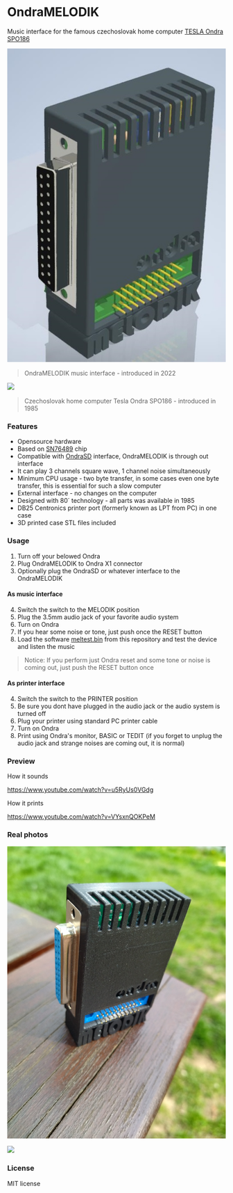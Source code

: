 # OndraMELODIK

 Music interface for the famous czechoslovak home computer [TESLA Ondra SPO186](http://www.ondraspo186.8u.cz/ "Tento web se zabývá československým počítačem Tesla Ondra SPO 186")

![](https://github.com/72ka/OndraMELODIK/raw/main/Images/Krabicka.jpg)
> OndraMELODIK music interface - introduced in 2022

![](https://upload.wikimedia.org/wikipedia/commons/thumb/e/eb/OndraComputer.jpg/1920px-OndraComputer.jpg)
> Czechoslovak home computer Tesla Ondra SPO186 - introduced in 1985

### Features

- Opensource hardware
- Based on [SN76489](https://en.wikipedia.org/wiki/Texas_Instruments_SN76489) chip
- Compatible with [OndraSD](https://sites.google.com/site/ondraspo186/4-rom-card-sd) interface, OndraMELODIK is through out interface
- It can play 3 channels square wave, 1 channel noise simultaneously
- Minimum CPU usage - two byte transfer, in some cases even one byte transfer, this is essential for such a slow computer
- External interface - no changes on the computer
- Designed with 80´ technology - all parts was available in 1985
- DB25 Centronics printer port (formerly known as LPT from PC) in one case
- 3D printed case STL files included

### Usage

1. Turn off your belowed Ondra
2. Plug OndraMELODIK to Ondra X1 connector
3. Optionally plug the OndraSD or whatever interface to the OndraMELODIK

#### As music interface


4. Switch the switch to the MELODIK position
5. Plug the 3.5mm audio jack of your favorite audio system
6. Turn on Ondra
7. If you hear some noise or tone, just push once the RESET button
8. Load the software [meltest.bin](https://github.com/72ka/OndraMELODIK/raw/main/Software/demo_test.bin) from this repository and test the device and listen the music

> Notice: If you perform just Ondra reset and some tone or noise is coming out, just push the RESET button once

#### As printer interface

4. Switch the switch to the PRINTER position
5. Be sure you dont have plugged in the audio jack or the audio system is turned off
6. Plug your printer using standard PC printer cable
7. Turn on Ondra
8. Print using Ondra's monitor, BASIC or TEDIT (if you forget to unplug the audio jack and strange noises are coming out, it is normal)




### Preview


How it sounds

https://www.youtube.com/watch?v=u5RyUs0VGdg

How it prints

https://www.youtube.com/watch?v=VYsxnQOKPeM

### Real photos

![](https://github.com/72ka/OndraMELODIK/blob/main/Images/real1.jpg)

![](https://github.com/72ka/OndraMELODIK/blob/main/Images/real2.jpg)

### License

MIT license

